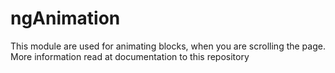 # ngAnimation
This module are used for animating blocks, when you are scrolling the page.
More information read at documentation to this repository
